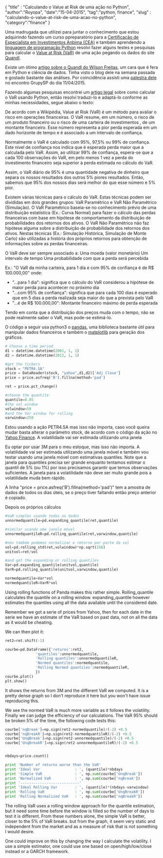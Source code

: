 {
"title" : "Calculando o Value at Risk de uma ação no Python",
"author":"Royopa",
"date":"15-04-2015",
"tag":"python, finance",
"slug" : "calculando-o-value-at-risk-de-uma-acao-no-python",
"category":"finance"
}

Uma madrugada que utilizei para juntar o conhecimento que estou adquirindo fazendo um curso ppreparatório para a [Certificação de Especialista em Investimentos Anbima (CEA)](http://certificacao.anbid.com.br/cea.asp) e também aprendendo a [linguagem de programação Python](https://www.python.org/) resolvi fazer alguns testes e pesquisas para calcular o [Value at Risk (VaR)](http://pt.wikipedia.org/wiki/Value_at_Risk) de uma ação pegando os dados do site [Quandl](https://www.quandl.com/).

Existe um ótimo [artigo sobre o Quandl do Wilson Freitas](http://wilsonfreitas.github.io/posts/2014-03/quandl-uma-otima-forma-de-obter-dados-estruturados-em-python.html), um cara que é fera em Python e ciência de dados. Tinha visto o blog dele na semana passada e gostado bastante das análises. Por coincidência assisti uma [palestra dele](http://www.slideshare.net/wfreitas/analise-dos-campeoes-da-corrida-de-sao-silvestre-com-python) no encontro GrupySP do dia 11/04/2015.

Fazendo algumas pesquisas encontrei um [artigo legal](http://gosmej1977.blogspot.com.br/2013/06/value-at-risk.html) sobre como calcular o VaR usando Python, então resolvi traduzi-lo e adaptá-lo conforme as minhas necessidades, segue abaixo o texto:

De acordo com a Wikipédia, Value at Risk (VaR) é um método para avaliar o risco em operações financeiras. O VaR resume, em um número, o risco de um produto financeiro ou o risco de uma carteira de investimentos , de um montante financeiro. Esse número representa a pior perda esperada em um dado horizonte de tempo e é associado a um intervalo de confiança. 

Normalmente o VaR é calculado com 95%, 97,5% ou 99% de confiança. Este nível de confiança nos indica que é esperada perda maior que a calculada pelo VaR. Assim, ao utilizar 99% de confiança, espera-se que a cada 100 observações do VaR, em pelo menos 1 vez a perda do investimento financeiro seja superior à perda estimada no cálculo do VaR.

Assim, o VaR diário de 95% é uma quantidade negativa de dinheiro que separa os nossos resultados dos outros 5% piores resultados. Então, sabemos que 95% dos nossos dias será melhor do que esse número e 5% pior.

Existem várias técnicas para o cálculo do VaR. Estas técnicas podem ser divididas em dois grandes grupos: VaR Paramétrico e VaR Não Paramétrico (Simulação). O VaR Paramétrico baseia-se no conhecimento prévio de uma distribuição estatística (Ex.: Curva Normal) para fazer o cálculo das perdas financeiras com base em hipótese de comportamento da distribuição de probabilidades dos retornos dos ativos. O VaR Não Paramétrico não faz hipótese alguma sobre a distribuição de probabilidade dos retornos dos ativos. Nestas técnicas (Ex.: Simulação Histórica, Simulação de Monte Carlo) são utilizadas a história dos próprios retornos para obtenção de informações sobre as perdas financeiras.

O VaR deve ser sempre associado a:
    Uma moeda (valor monetário)
    Um intervalo de tempo
    Uma probabilidade com que a perda será percebida


Ex.: "O VaR da minha carteira, para 1 dia e com 95% de confiança é de R$ 100.000,00" onde:

- "...para 1 dia": significa que o cálculo do VaR considerou a hipótese de maior perda para acontecer no próximo dia
- "...com 95% de confiança": significa que para cada 100 dias é esperado que em 5 dias a perda realizada seja maior do que a prevista pelo VaR
- "...é de R$ 100.000,00": Montante financeiro máximo de perda esperada

Tendo em conta que a distribuição dos preços muda com o tempo, não se pode realmente saber o VaR, mas pode-se estimá-lo.

O código a seguir usa python3 o [pandas](http://pandas.pydata.org/), uma biblioteca bastante útil para manipular dados financeiros e também o [matplotlib](http://matplotlib.org/) para geração dos gráficos.

 ```python
# Choose a time period 
d1 = datetime.datetime(2001, 1, 1)
d2 = datetime.datetime(2012, 1, 1)

#get the tickers
stock = "PETR4.SA"
price = DataReader(stock, "yahoo",d1,d2)['Adj Close']
price = price.asfreq('B').fillna(method='pad')

ret = price.pct_change()

#choose the quantile
quantile=0.05
#the vol window
volwindow=50
#and the Var window for rolling 
varwindow=250
```

Estou usando a ação PETR4.SA mas isso não importa, caso você queira mudar basta alterar o parâmetro stock, de acordo com o código da ação no [Yahoo Finance](http://finance.yahoo.com/). A volatilidade vai ser estimada utilizando uma janela 


Eu optar por usar 3M para o meu estoque, mas isso não importa. A volatilidade vai ser estimada utilizando uma janela móvel e também vou testar usando uma janela móvel com estimativas quantiles.
Note que a janela para quantiles precisa ser grande enquanto tentamos estimar o quantil de 5% (ou 1%) por isso precisamos garantir que temos observações suficientes.
A janela para a volatilidade não deve ser muito grande pois a volatilidade muda bem rápido.

A linha "price = price.asfreq('B').fillna(method='pad')" tem a amostra de dados de todos os dias úteis, se o preço tiver faltando então preço anterior é copiado.

Depois os próprios cálculos
```python
#VaR simples usando todos os dados
unnormedquantile=pd.expanding_quantile(ret,quantile)

#similar usando uma janela móvel
unnormedquantileR=pd.rolling_quantile(ret,varwindow,quantile)

#nós também podemos normalizar o retorno por parte da vol
vol=pd.rolling_std(ret,volwindow)*np.sqrt(256)
unitvol=ret/vol

#and get the expanding or rolling quantiles
Var=pd.expanding_quantile(unitvol,quantile)
VarR=pd.rolling_quantile(unitvol,varwindow,quantile)

normedquantile=Var*vol
normedquantileR=VarR*vol
```

Using rolling functions of Panda makes this rather simple. Rolling_quantile calculates the quantile on a rolling window. expanding_quantile however estimates the quantiles using all the data available until the considered date.

Remember we got a serie of prices from Yahoo, then for each date in the serie we have an estimate of the VaR based on past data, not on all the data as it would be cheating.

We can then plot it: 

```python
ret2=ret.shift(-1)

courbe=pd.DataFrame({'returns':ret2,
              'quantiles':unnormedquantile,
              'Rolling quantiles':unnormedquantileR,
              'Normed quantiles':normedquantile,
              'Rolling Normed quantiles':normedquantileR,
              })
courbe.plot()
plt.show()
```

It shows the returns from 3M and the different VaR we computed. 
It is a pretty dense graph so I don't reproduce it here but you won't have issue reproducing this.

We see the normed VaR is much more variable as it follows the volatility. Finally we can judge the efficiency of our calculations. The VaR 95% should be broken 5% of the time, the following code tests this:

```python
courbe['nqBreak']=np.sign(ret2-normedquantile)/(-2) +0.5
courbe['nqBreakR']=np.sign(ret2-normedquantileR)/(-2) +0.5
courbe['UnqBreak']=np.sign(ret2-unnormedquantile)/(-2) +0.5
courbe['UnqBreakR']=np.sign(ret2-unnormedquantileR)/(-2) +0.5


nbdays=price.count()

print 'Number of returns worse than the VaR'
print 'Ideal Var                : ', (quantile)*nbdays
print 'Simple VaR               : ', np.sum(courbe['UnqBreak'])
print 'Normalized VaR           : ', np.sum(courbe['nqBreak'])
print '---------------------------'
print 'Ideal Rolling Var        : ', (quantile)*(nbdays-varwindow)
print 'Rolling VaR              : ', np.sum(courbe['UnqBreakR'])
print 'Rolling Normalized VaR   : ', np.sum(courbe['nqBreakR'])
```

The rolling VaR uses a rolling window approach for the quantile estimation, but it need some time before the window is filled so the number of days to test it is different. From these numbers alone, the simple VaR is better, closer to the 5% of VaR breaks. but from the graph, it seem very static and independent from the market and as a measure of risk that is not something I would desire.

One could improve on this by changing the way I calculate the volatility. I use a simple estimator, one could use one based on open/high/low/close instead or a GARCH framework.
